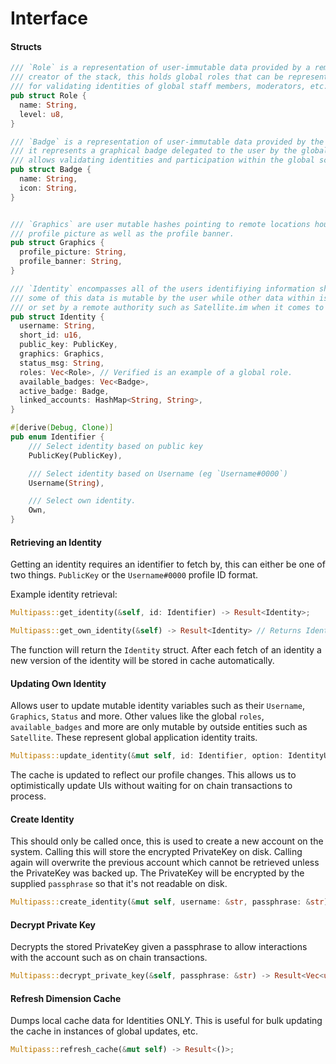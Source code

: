 # Interface

#### Structs

```rust
/// `Role` is a representation of user-immutable data provided by a remote resource managed by the 
/// creator of the stack, this holds global roles that can be represented across the application useful
/// for validating identities of global staff members, moderators, etc.
pub struct Role {
  name: String,
  level: u8,
}

/// `Badge` is a representation of user-immutable data provided by the remote resource
/// it represents a graphical badge delegated to the user by the global authority of the app which
/// allows validating identities and participation within the global scope of the app
pub struct Badge {
  name: String,
  icon: String,
}


/// `Graphics` are user mutable hashes pointing to remote locations housing the users preffered
/// profile picture as well as the profile banner.
pub struct Graphics {
  profile_picture: String,
  profile_banner: String,
}

/// `Identity` encompasses all of the users identifiying information shared with the public.
/// some of this data is mutable by the user while other data within is automatically generated
/// or set by a remote authority such as Satellite.im when it comes to setting global applicaiton roles & badges.
pub struct Identity {
  username: String,
  short_id: u16,
  public_key: PublicKey,
  graphics: Graphics,
  status_msg: String,
  roles: Vec<Role>, // Verified is an example of a global role.
  available_badges: Vec<Badge>,
  active_badge: Badge,
  linked_accounts: HashMap<String, String>,
}

#[derive(Debug, Clone)]
pub enum Identifier {
    /// Select identity based on public key
    PublicKey(PublicKey),

    /// Select identity based on Username (eg `Username#0000`)
    Username(String),

    /// Select own identity.
    Own,
}

```

#### Retrieving an Identity

Getting an identity requires an identifier to fetch by, this can either be one of two things. `PublicKey` or the `Username#0000` profile ID format.

Example identity retrieval:


```rust
Multipass::get_identity(&self, id: Identifier) -> Result<Identity>;
```

```rust
Multipass::get_own_identity(&self) -> Result<Identity> // Returns Identity
```

The function will return the `Identity` struct. After each fetch of an identity a new version of the identity will be stored in cache automatically.

#### Updating Own Identity

Allows user to update mutable identity variables such as their `Username`, `Graphics`, `Status` and more. Other values like the global `roles`, `available_badges` and more are only mutable by outside entities such as `Satellite`. These represent global application identity traits.

```rust
Multipass::update_identity(&mut self, id: Identifier, option: IdentityUpdate) -> Result<()>;
```

The cache is updated to reflect our profile changes. This allows us to optimistically update UIs without waiting for on chain transactions to process.

#### Create Identity

This should only be called once, this is used to create a new account on the system. Calling this will store the encrypted PrivateKey on disk. Calling again will overwrite the previous account which cannot be retrieved unless the PrivateKey was backed up. The PrivateKey will be encrypted by the supplied `passphrase` so that it's not readable on disk.

```rust
Multipass::create_identity(&mut self, username: &str, passphrase: &str) -> Result<PublicKey>; // Returns PublicKey, stores encrypted private key
```

#### Decrypt Private Key

Decrypts the stored PrivateKey given a passphrase to allow interactions with the account such as on chain transactions.

```rust
Multipass::decrypt_private_key(&self, passphrase: &str) -> Result<Vec<u8>>;
```

#### Refresh Dimension Cache

Dumps local cache data for Identities ONLY. This is useful for bulk updating the cache in instances of global updates, etc.

```rust
Multipass::refresh_cache(&mut self) -> Result<()>;
````
